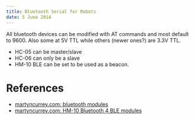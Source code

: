 ```yaml
---
title: Bluetooth Serial for Robots
date: 5 June 2014
---
```


All bluetooth devices can be modified with AT commands and most default to 9600. Also
some at 5V TTL while others (newer ones?) are 3.3V TTL.

- HC-05 can be master/slave
- HC-06 can only be a slave
- HM-10 BLE can be set to be used as a beacon.

# References

- [martyncurrey.com: bluetooth modules](http://www.martyncurrey.com/bluetooth-modules/#HC-05-ZG-B23090W)
- [martyncurrey.com: HM-10 Bluetooth 4 BLE modules](http://www.martyncurrey.com/hm-10-bluetooth-4ble-modules/)

